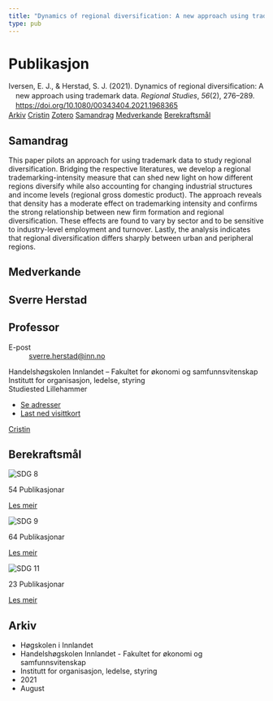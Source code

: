 ```yaml
---
title: "Dynamics of regional diversification: A new approach using trademark data"
type: pub
---
```

<h1>Publikasjon</h1>
<article id="csl-bib-container-4N2WE9US" class="csl-bib-container">
  <div class="csl-bib-body" style="line-height: 1.35; padding-left: 1em; text-indent:-1em;">
  <div class="csl-entry">Iversen, E. J., &amp; Herstad, S. J. (2021). Dynamics of regional diversification: A new approach using trademark data. <i>Regional Studies</i>, <i>56</i>(2), 276&#x2013;289. <a href="https://doi.org/10.1080/00343404.2021.1968365">https://doi.org/10.1080/00343404.2021.1968365</a></div>
</div>
  <div class="csl-bib-buttons">
    <a href="#taxonomy-article-4N2WE9US" class="csl-bib-button">Arkiv</a>
    <a href="https://app.cristin.no/results/show.jsf?id=1925514" alt="Cristin URL" class="csl-bib-button">Cristin</a>
    <a href="http://zotero.org/groups/5022929/items/4N2WE9US" alt="Zotero URL" class="csl-bib-button">Zotero</a>
    <a href="#abstract-article-4N2WE9US" class="csl-bib-button">Samandrag</a>
    <a href="#contributors-article-4N2WE9US" class="csl-bib-button">Medverkande</a>
    <a href="#sdg-article-4N2WE9US" class="csl-bib-button">Berekraftsmål</a>
  </div>
  <div id="csl-bib-meta-container-4N2WE9US"></div>
</article>
<div id="csl-bib-meta-4N2WE9US" class="csl-bib-meta">
  <article id="abstract-article-4N2WE9US" class="abstract-article">
    <h1>Samandrag</h1>
    This paper pilots an approach for using trademark data to study regional diversification. Bridging the respective literatures, we develop a regional trademarking-intensity measure that can shed new light on how different regions diversify while also accounting for changing industrial structures and income levels (regional gross domestic product). The approach reveals that density has a moderate effect on trademarking intensity and confirms the strong relationship between new firm formation and regional diversification. These effects are found to vary by sector and to be sensitive to industry-level employment and turnover. Lastly, the analysis indicates that regional diversification differs sharply between urban and peripheral regions.
  </article>
  <article id="contributors-article-4N2WE9US" class="contributors-article">
    <h1>Medverkande</h1>
    <div class="personas">
<div class="vrtx-hinn-person-card">
<div class="photo">
<i class="lar la-user-circle missing-person"></i>
</div>
<div class="info">
<hgroup><h1>Sverre Herstad</h1>
<h2>Professor</h2>
</hgroup><dl>
<dt>E-post</dt>
<dd>
<a href="mailto:sverre.herstad@inn.no">sverre.herstad@inn.no</a>
</dd>
</dl>
<p>
Handelshøgskolen Innlandet – Fakultet for økonomi og samfunnsvitenskap<br>
Institutt for organisasjon, ledelse, styring<br>
Studiested Lillehammer
</p>
<ul class="vrtx-hinn-links">
<li><a href="https://www.inn.no/finn-en-ansatt/sverre-herstad.html#vrtx-hinn-addresses">Se adresser</a></li>
<li><a href="https://www.inn.no/finn-en-ansatt/sverre-herstad.html?vrtx=vcf">Last ned visittkort</a></li>
</ul>
</div>
</div>
<a href="https://app.cristin.no/persons/show.jsf?id=13858" alt="Cristin URL" class="personas-cristin">Cristin</a>
</div>
  </article>
  <article id="sdg-article-4N2WE9US" class="sdg-article">
    <h1>Berekraftsmål</h1>
    <div class="sdg-container"><div id="sdg8" class="sdg">
<img src="{{< params subfolder >}}images/sdg/sdg08_no.png" class="image" alt="SDG 8">
<div class="sdg-overlay">
<p class="sdg-publication-count"><span>54</span> Publikasjonar</p>
<p><a href="https://www.fn.no/om-fn/fns-baerekraftsmaal/anstendig-arbeid-og-oekonomisk-vekst?lang=nno-NO" class="sdg-read-more">Les meir</a></p>
</div>
</div> <div id="sdg9" class="sdg">
<img src="{{< params subfolder >}}images/sdg/sdg09_no.png" class="image" alt="SDG 9">
<div class="sdg-overlay">
<p class="sdg-publication-count"><span>64</span> Publikasjonar</p>
<p><a href="https://www.fn.no/om-fn/fns-baerekraftsmaal/industri-innovasjon-og-infrastruktur?lang=nno-NO" class="sdg-read-more">Les meir</a></p>
</div>
</div> <div id="sdg11" class="sdg">
<img src="{{< params subfolder >}}images/sdg/sdg11_no.png" class="image" alt="SDG 11">
<div class="sdg-overlay">
<p class="sdg-publication-count"><span>23</span> Publikasjonar</p>
<p><a href="https://www.fn.no/om-fn/fns-baerekraftsmaal/baerekraftige-byer-og-lokalsamfunn?lang=nno-NO" class="sdg-read-more">Les meir</a></p>
</div>
</div></div>
  </article>
  <article id="taxonomy-article-4N2WE9US" class="taxonomy-article">
    <h1>Arkiv</h1>
    <ul>
      <li>Høgskolen i Innlandet</li>
      <li>Handelshøgskolen Innlandet - Fakultet for økonomi og samfunnsvitenskap</li>
      <li>Institutt for organisasjon, ledelse, styring</li>
      <li>2021</li>
      <li>August</li>
    </ul>
  </article>
</div>
